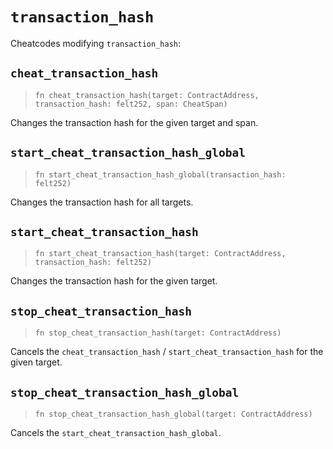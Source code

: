 # `transaction_hash`

Cheatcodes modifying `transaction_hash`:

## `cheat_transaction_hash`
> `fn cheat_transaction_hash(target: ContractAddress, transaction_hash: felt252, span: CheatSpan)`

Changes the transaction hash for the given target and span.

## `start_cheat_transaction_hash_global`
> `fn start_cheat_transaction_hash_global(transaction_hash: felt252)`

Changes the transaction hash for all targets.

## `start_cheat_transaction_hash`
> `fn start_cheat_transaction_hash(target: ContractAddress, transaction_hash: felt252)`

Changes the transaction hash for the given target.

## `stop_cheat_transaction_hash`
> `fn stop_cheat_transaction_hash(target: ContractAddress)`

Cancels the `cheat_transaction_hash` / `start_cheat_transaction_hash` for the given target.

## `stop_cheat_transaction_hash_global`
> `fn stop_cheat_transaction_hash_global(target: ContractAddress)`

Cancels the `start_cheat_transaction_hash_global`.
